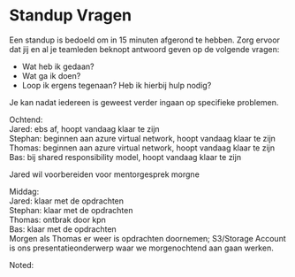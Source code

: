 # Standup Vragen

Een standup is bedoeld om in 15 minuten afgerond te hebben. Zorg ervoor dat jij en al je teamleden beknopt antwoord geven op de volgende vragen:

- Wat heb ik gedaan?
- Wat ga ik doen?
- Loop ik ergens tegenaan? Heb ik hierbij hulp nodig?

Je kan nadat iedereen is geweest verder ingaan op specifieke problemen.  

Ochtend:  
Jared: ebs af, hoopt vandaag klaar te zijn  
Stephan: beginnen aan azure virtual network, hoopt vandaag klaar te zijn  
Thomas: beginnen aan azure virtual network, hoopt vandaag klaar te zijn  
Bas: bij shared responsibility model, hoopt vandaag klaar te zijn  

Jared wil voorbereiden voor mentorgesprek morgne

Middag:  
Jared: klaar met de opdrachten  
Stephan: klaar met de opdrachten  
Thomas: ontbrak door kpn  
Bas: klaar met de opdrachten  
Morgen als Thomas er weer is opdrachten doornemen; S3/Storage Account is ons presentatieonderwerp waar we morgenochtend aan gaan werken.  

Noted:  
